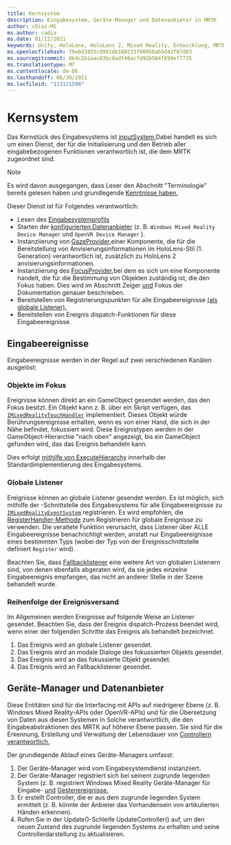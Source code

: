 ```yaml
---
title: Kernsystem
description: Eingabesystem, Geräte-Manager und Datenanbieter in MRTK
author: cDiaz-MS
ms.author: cadia
ms.date: 01/12/2021
keywords: Unity, HoloLens, HoloLens 2, Mixed Reality, Entwicklung, MRTK, Ereignisse
ms.openlocfilehash: 79ebd3855cd991db168233f00058ab5d42f87d83
ms.sourcegitcommit: 8b4c2b1aac83bc8adf46acfd92b564f899ef7735
ms.translationtype: MT
ms.contentlocale: de-DE
ms.lasthandoff: 06/30/2021
ms.locfileid: "113121598"
---
```

# <a name="core-system"></a>Kernsystem

Das Kernstück des Eingabesystems ist [inputSystem.](../features/input/overview.md)Dabei handelt es sich um einen Dienst, der für die Initialisierung und den Betrieb aller eingabebezogenen Funktionen verantwortlich ist, die dem MRTK zugeordnet sind.

> [!NOTE]
> Es wird davon ausgegangen, dass Leser den Abschnitt "Terminologie" bereits gelesen haben und grundlegende [Kenntnisse haben.](terminology.md)

Dieser Dienst ist für Folgendes verantwortlich:

- Lesen des [Eingabesystemprofils](../configuration/mixed-reality-configuration-guide.md#input-system-settings)
- Starten der [konfigurierten Datenanbieter](../features/input/input-providers.md) (z. B. `Windows Mixed Reality Device Manager` und `OpenVR Device Manager` ).
- Instanziierung von [GazeProvider,](xref:Microsoft.MixedReality.Toolkit.Input.IMixedRealityGazeProvider)einer Komponente, die für die Bereitstellung von Anvisierungsinformationen im HoloLens-Stil (1. Generation) verantwortlich ist, zusätzlich zu HoloLens 2 anvisierungsinformationen.
- Instanziierung des [FocusProvider,](xref:Microsoft.MixedReality.Toolkit.Input.IMixedRealityFocusProvider)bei dem es sich um eine Komponente handelt, die für die Bestimmung von Objekten zuständig ist, die den Fokus haben. Dies wird im Abschnitt Zeiger [und](controllers-pointers-and-focus.md#pointers-and-focus) Fokus der Dokumentation genauer beschrieben.
- Bereitstellen von Registrierungspunkten für alle Eingabeereignisse [(als globale Listener).](#global-listeners)
- Bereitstellen von Ereignis dispatch-Funktionen für diese Eingabeereignisse.

## <a name="input-events"></a>Eingabeereignisse

Eingabeereignisse werden in der Regel auf zwei verschiedenen Kanälen ausgelöst:

### <a name="objects-in-focus"></a>Objekte im Fokus

Ereignisse können direkt an ein GameObject gesendet werden, das den Fokus besitzt. Ein Objekt kann z. B. über ein Skript verfügen, das [`IMixedRealityTouchHandler`](xref:Microsoft.MixedReality.Toolkit.Input.IMixedRealityTouchHandler) implementiert.
Dieses Objekt würde Berührungsereignisse erhalten, wenn es von einer Hand, die sich in der Nähe befindet, fokussiert wird. Diese Ereignistypen werden in der GameObject-Hierarchie "nach oben" angezeigt, bis ein GameObject gefunden wird, das das Ereignis behandeln kann.

Dies erfolgt [mithilfe von ExecuteHierarchy](https://docs.unity3d.com/ScriptReference/EventSystems.ExecuteEvents.ExecuteHierarchy.html) innerhalb der Standardimplementierung des Eingabesystems.

### <a name="global-listeners"></a>Globale Listener

Ereignisse können an globale Listener gesendet werden. Es ist möglich, sich mithilfe der -Schnittstelle des Eingabesystems für alle Eingabeereignisse zu [`IMixedRealityEventSystem`](xref:Microsoft.MixedReality.Toolkit.IMixedRealityEventSystem) registrieren. Es wird empfohlen, die [RegisterHandler-Methode](xref:Microsoft.MixedReality.Toolkit.IMixedRealityEventSystem.RegisterHandler%2A) zum Registrieren für globale Ereignisse zu verwenden. Die veraltete Funktion verursacht, dass Listener über ALLE Eingabeereignisse benachrichtigt werden, anstatt nur Eingabeereignisse eines bestimmten Typs (wobei der Typ von der Ereignisschnittstelle definiert `Register` wird).

Beachten Sie, dass [Fallbacklistener](xref:Microsoft.MixedReality.Toolkit.Input.MixedRealityInputSystem.PushFallbackInputHandler%2A) eine weitere Art von globalen Listenern sind, von denen ebenfalls abgeraten wird, da sie jedes einzelne Eingabeereignis empfangen, das nicht an anderer Stelle in der Szene behandelt wurde.

### <a name="order-of-event-dispatch"></a>Reihenfolge der Ereignisversand

Im Allgemeinen werden Ereignisse auf folgende Weise an Listener gesendet. Beachten Sie, dass der Ereignis dispatch-Prozess beendet wird, wenn einer der folgenden Schritte das Ereignis als behandelt bezeichnet. [](https://docs.unity3d.com/ScriptReference/EventSystems.AbstractEventData-used.html)

1. Das Ereignis wird an globale Listener gesendet.
2. Das Ereignis wird an modale Dialoge des fokussierten Objekts gesendet.
3. Das Ereignis wird an das fokussierte Objekt gesendet.
4. Das Ereignis wird an Fallbacklistener gesendet.

## <a name="device-managers-and-data-providers"></a>Geräte-Manager und Datenanbieter

Diese Entitäten sind für die Interfacing mit APIs auf niedrigerer Ebene (z. B. Windows Mixed Reality-APIs oder OpenVR-APIs) und für die Übersetzung von Daten aus diesen Systemen in Solche verantwortlich, die den Eingabeabstraktionen des MRTK auf höherer Ebene passen. Sie sind für die Erkennung, Erstellung und Verwaltung der Lebensdauer von [Controllern verantwortlich.](controllers-pointers-and-focus.md#controllers)

Der grundlegende Ablauf eines Geräte-Managers umfasst:

1. Der Geräte-Manager wird vom Eingabesystemdienst instanziiert.
2. Der Geräte-Manager registriert sich bei seinem zugrunde liegenden System (z. B. registriert Windows Mixed Reality Geräte-Manager für Eingabe- [und](../features/input/input-events.md) [Gestenereignisse.](../features/input/gestures.md#gesture-events)
3. Er erstellt Controller, die er aus dem zugrunde liegenden System ermittelt (z. B. könnte der Anbieter das Vorhandensein von artikulierten Händen erkennen).
4. Rufen Sie in der Update()-Schleife UpdateController() auf, um den neuen Zustand des zugrunde liegenden Systems zu erhalten und seine Controllerdarstellung zu aktualisieren.
